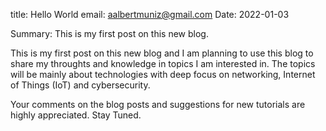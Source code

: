 title: Hello World
email: aalbertmuniz@gmail.com
Date: 2022-01-03

Summary: This is my first post on this new blog. 

This is my first post on this new blog and I am planning to use this blog to share my throughts and 
knowledge in topics I am interested in. The topics will be mainly about technologies with deep focus on networking, Internet of Things (IoT) and cybersecurity. 

Your comments on the blog posts and suggestions for new tutorials are highly appreciated. Stay Tuned. 
